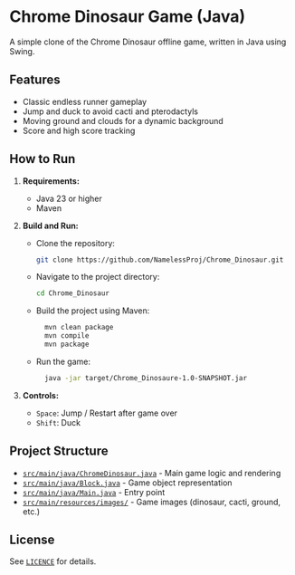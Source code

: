 # Chrome Dinosaur Game (Java)
A simple clone of the Chrome Dinosaur offline game, written in Java using Swing.

## Features
- Classic endless runner gameplay
- Jump and duck to avoid cacti and pterodactyls
- Moving ground and clouds for a dynamic background
- Score and high score tracking

## How to Run
1. **Requirements:**
    - Java 23 or higher
    - Maven

2. **Build and Run:**
    - Clone the repository:
      ```bash
      git clone https://github.com/NamelessProj/Chrome_Dinosaur.git
      ```
    - Navigate to the project directory:
      ```bash
      cd Chrome_Dinosaur
      ```
    - Build the project using Maven:
      ```bash
        mvn clean package
        mvn compile
        mvn package
      ```
    - Run the game: 
      ```bash
        java -jar target/Chrome_Dinosaure-1.0-SNAPSHOT.jar
      ```
3. **Controls:**
    - `Space`: Jump / Restart after game over
    - `Shift`: Duck

## Project Structure
- [`src/main/java/ChromeDinosaur.java`](./src/main/java/ChromeDinosaur.java) - Main game logic and rendering
- [`src/main/java/Block.java`](./src/main/java/Block.java) - Game object representation
- [`src/main/java/Main.java`](./src/main/java/Main.java) - Entry point
- [`src/main/resources/images/`](./src/main/resources/images) - Game images (dinosaur, cacti, ground, etc.)

## License
See [`LICENCE`](./LICENCE) for details.
